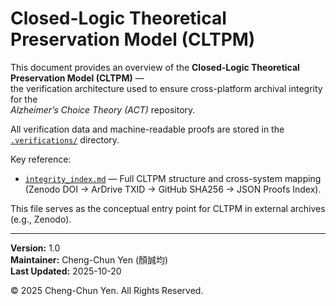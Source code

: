 # Closed-Logic Theoretical Preservation Model (CLTPM)

This document provides an overview of the **Closed-Logic Theoretical Preservation Model (CLTPM)** —  
the verification architecture used to ensure cross-platform archival integrity for the  
_Alzheimer’s Choice Theory (ACT)_ repository.

All verification data and machine-readable proofs are stored in the  
[`.verifications/`](./.verifications/) directory.

Key reference:
- [`integrity_index.md`](./.verifications/integrity_index.md) — Full CLTPM structure and cross-system mapping  
  (Zenodo DOI → ArDrive TXID → GitHub SHA256 → JSON Proofs Index).

This file serves as the conceptual entry point for CLTPM in external archives (e.g., Zenodo).

---

**Version:** 1.0  
**Maintainer:** Cheng-Chun Yen (顏誠均)  
**Last Updated:** 2025-10-20

© 2025 Cheng-Chun Yen. All Rights Reserved.

